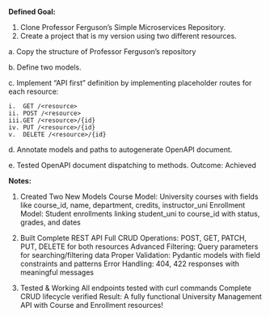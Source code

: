  **Defined Goal:**
1.	Clone Professor Ferguson’s Simple Microservices Repository.
2.	Create a project that is my version using two different resources.
   
a.	Copy the structure of Professor Ferguson’s repository

b.	Define two models.

c.	Implement “API first” definition by implementing placeholder routes for each resource:

    i.	GET /<resource>
    ii.	POST /<resource>
    iii.GET /<resource>/{id}
    iv.	PUT /<resource>/{id}
    v.	DELETE /<resource>/{id}

d.	Annotate models and paths to autogenerate OpenAPI document.

e.	Tested OpenAPI document dispatching to methods.
  Outcome: Achieved


**Notes:**

1) Created Two New Models
Course Model: University courses with fields like course_id, name, department, credits, instructor_uni
Enrollment Model: Student enrollments linking student_uni to course_id with status, grades, and dates

2) Built Complete REST API
Full CRUD Operations: POST, GET, PATCH, PUT, DELETE for both resources
Advanced Filtering: Query parameters for searching/filtering data
Proper Validation: Pydantic models with field constraints and patterns
Error Handling: 404, 422 responses with meaningful messages

3) Tested & Working
All endpoints tested with curl commands
Complete CRUD lifecycle verified
Result: A fully functional University Management API with Course and Enrollment resources!
